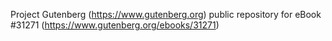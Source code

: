 Project Gutenberg (https://www.gutenberg.org) public repository for eBook #31271 (https://www.gutenberg.org/ebooks/31271)
